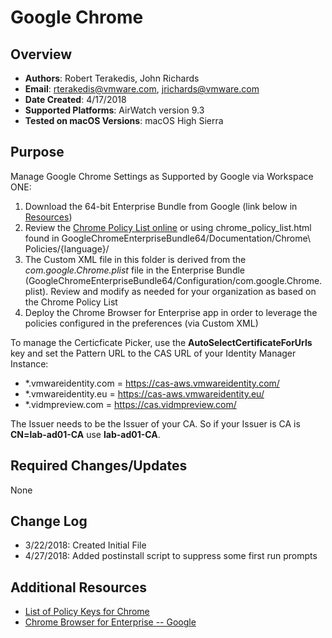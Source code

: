 # Google Chrome #

## Overview
- **Authors**: Robert Terakedis, John Richards
- **Email**: rterakedis@vmware.com, jrichards@vmware.com
- **Date Created**: 4/17/2018
- **Supported Platforms**: AirWatch version 9.3
- **Tested on macOS Versions**: macOS High Sierra

## Purpose
Manage Google Chrome Settings as Supported by Google via Workspace ONE:

1) Download the 64-bit Enterprise Bundle from Google (link below in [Resources](#Additional-Resources))
2) Review the [Chrome Policy List online](https://www.chromium.org/administrators/policy-list-3) or using chrome_policy_list.html found in GoogleChromeEnterpriseBundle64/Documentation/Chrome\ Policies/{language}/
3) The Custom XML file in this folder is derived from the *com.google.Chrome.plist* file in the Enterprise Bundle (GoogleChromeEnterpriseBundle64/Configuration/com.google.Chrome.plist).  Review and modify as needed for your organization as based on the Chrome Policy List
4) Deploy the Chrome Browser for Enterprise app in order to leverage the policies configured in the preferences (via Custom XML)

To manage the Certicficate Picker, use the **AutoSelectCertificateForUrls** key and set the Pattern URL to the CAS URL of your Identity Manager Instance:

* *.vmwareidentity.com = https://cas-aws.vmwareidentity.com/
* *.vmwareidentity.eu = https://cas-aws.vmwareidentity.eu/
* *.vidmpreview.com = https://cas.vidmpreview.com/

The Issuer needs to be the Issuer of your CA. So if your Issuer is CA is **CN=lab-ad01-CA** use **lab-ad01-CA**. 



## Required Changes/Updates
None

## Change Log
- 3/22/2018: Created Initial File
- 4/27/2018: Added postinstall script to suppress some first run prompts


## Additional Resources
- [List of Policy Keys for Chrome](https://www.chromium.org/administrators/policy-list-3)
- [Chrome Browser for Enterprise -- Google](https://enterprise.google.com/chrome/chrome-browser)
